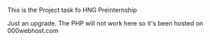 This is the Project task fo HNG Preinternship

Just an upgrade. The PHP will not work here so it's been hosted on 000webhost.com
